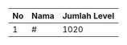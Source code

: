 | No | Nama            | Jumlah Level |
|----|-----------------|--------------|
| 1  | #    |    1020        |
